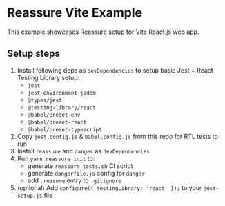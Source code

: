 # Reassure Vite Example

This example showcases Reassure setup for Vite React.js web app.

## Setup steps

1. Install following deps as `devDependencies` to setup basic Jest + React Testing Library setup:
   * `jest`
   * `jest-environment-jsdom`
   * `@types/jest`
   * `@testing-library/react`
   * `@babel/preset-env`
   * `@babel/preset-react`
   * `@babel/preset-typescript`   
2. Copy `jest.config.js` & `babel.config.js` from this repo for RTL tests to run
3. Install `reassure` and `danger` as `devDependencies`
4. Run `yarn reassure init` to:
   * generate `reassure-tests.sh` CI script 
   * generate `dangerfile.js` config for `danger`
   * add `.reasure` entry to `.gitignore`
5. (optional) Add `configure({ testingLibrary: 'react' });` to your `jest-setup.js` file